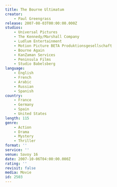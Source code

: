 ```yaml
---
title: The Bourne Ultimatum
creator:
    - Paul Greengrass
release: 2007-08-03T00:00:00.000Z
studios:
    - Universal Pictures
    - The Kennedy/Marshall Company
    - Ludlum Entertainment
    - Motion Picture BETA Produktionsgesellschaft
    - Bourne Again
    - KanZaman Services
    - Peninsula Films
    - Studio Babelsberg
language:
    - English
    - French
    - Arabic
    - Russian
    - Spanish
country:
    - France
    - Germany
    - Spain
    - United States
length: 115
genre:
    - Action
    - Drama
    - Mystery
    - Thriller
format: ''
service: ''
venue: Savoy 16
date: 2007-10-06T04:00:00.000Z
rating: ''
revisit: false
media: Movie
id: 2503
---
```



